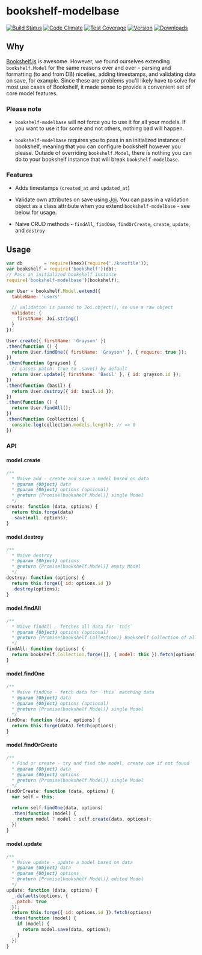 # bookshelf-modelbase
[![Build Status](https://travis-ci.org/bsiddiqui/bookshelf-modelbase.svg?branch=master)](https://travis-ci.org/bsiddiqui/bookshelf-modelbase) [![Code Climate](https://codeclimate.com/github/bsiddiqui/bookshelf-modelbase/badges/gpa.svg)](https://codeclimate.com/github/bsiddiqui/bookshelf-modelbase) [![Test Coverage](https://codeclimate.com/github/bsiddiqui/bookshelf-modelbase/badges/coverage.svg)](https://codeclimate.com/github/bsiddiqui/bookshelf-modelbase) [![Version](https://badge.fury.io/js/bookshelf-modelbase.svg)](http://badge.fury.io/js/bookshelf-modelbase) [![Downloads](http://img.shields.io/npm/dm/bookshelf-modelbase.svg)](https://www.npmjs.com/package/bookshelf-modelbase)

## Why
[Bookshelf.js](https://github.com/tgriesser/bookshelf) is awesome. However,
we found ourselves extending `bookshelf.Model` for the same reasons over and
over - parsing and formatting (to and from DB) niceties, adding timestamps, and
validating data on save, for example. Since these are problems you'll likely
have to solve for most use cases of Bookshelf, it made sense to provide a
convenient set of core model features.

### Please note
* `bookshelf-modelbase` will not force you to use it for all your models.
If you want to use it for some and not others, nothing bad will happen.

* `bookshelf-modelbase` requires you to pass in an initialized instance
of bookshelf, meaning that you can configure bookshelf however you please.
Outside of overriding `bookshelf.Model`, there is nothing you can do to
your bookshelf instance that will break `bookshelf-modelbase`.

### Features
* Adds timestamps (`created_at` and `updated_at`)

* Validate own attributes on save using [Joi](https://github.com/hapijs/joi).
You can pass in a validation object as a class attribute when you extend
`bookshelf-modelbase` - see below for usage.

* Naive CRUD methods - `findAll`, `findOne`, `findOrCreate`, `create`, `update`, and `destroy`

## Usage
```javascript
var db        = require(knex)(require('./knexfile'));
var bookshelf = require('bookshelf')(db);
// Pass an initialized bookshelf instance
require('bookshelf-modelbase')(bookshelf);

var User = bookshelf.Model.extend({
  tableName: 'users'

  // validation is passed to Joi.object(), so use a raw object
  validate: {
    firstName: Joi.string()
  }
});

User.create({ firstName: 'Grayson' })
.then(function () {
  return User.findOne({ firstName: 'Grayson' }, { require: true });
})
.then(function (grayson) {
  // passes patch: true to .save() by default
  return User.update({ firstName: 'Basil' }, { id: grayson.id });
})
.then(function (basil) {
  return User.destroy({ id: basil.id });
})
.then(function () {
  return User.findAll();
})
.then(function (collection) {
  console.log(collection.models.length); // => 0
})

```

### API

#### model.create

```js
/**
  * Naive add - create and save a model based on data
  * @param {Object} data
  * @param {Object} options (optional)
  * @return {Promise(bookshelf.Model)} single Model
  */
create: function (data, options) {
  return this.forge(data)
  .save(null, options);
}
```

#### model.destroy

```js
/**
  * Naive destroy
  * @param {Object} options
  * @return {Promise(bookshelf.Model)} empty Model
  */
destroy: function (options) {
  return this.forge({ id: options.id })
  .destroy(options);
}
```

#### model.findAll

```javascript
/**
  * Naive findAll - fetches all data for `this`
  * @param {Object} options (optional)
  * @return {Promise(bookshelf.Collection)} Bookshelf Collection of all Models
  */
findAll: function (options) {
  return bookshelf.Collection.forge([], { model: this }).fetch(options);
}
```

#### model.findOne

```js
/**
  * Naive findOne - fetch data for `this` matching data
  * @param {Object} data
  * @param {Object} options (optional)
  * @return {Promise(bookshelf.Model)} single Model
  */
findOne: function (data, options) {
  return this.forge(data).fetch(options);
}
```

#### model.findOrCreate
```js
/**
  * Find or create - try and find the model, create one if not found
  * @param {Object} data
  * @param {Object} options
  * @return {Promise(bookshelf.Model)} single Model
  */
findOrCreate: function (data, options) {
  var self = this;

  return self.findOne(data, options)
  .then(function (model) {
    return model ? model : self.create(data, options);
  })
}
```

#### model.update

```js
/**
  * Naive update - update a model based on data
  * @param {Object} data
  * @param {Object} options
  * @return {Promise(bookshelf.Model)} edited Model
  */
update: function (data, options) {
  _.defaults(options, {
    patch: true
  });
  return this.forge({ id: options.id }).fetch(options)
  .then(function (model) {
    if (model) {
      return model.save(data, options);
    }
  })
}
```
